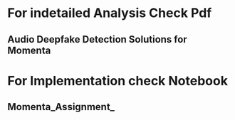 # For indetailed Analysis Check Pdf
## Audio Deepfake Detection Solutions for Momenta
# For Implementation check Notebook
## Momenta_Assignment_
